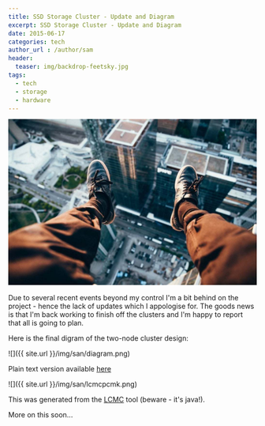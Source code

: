 ```yaml
---
title: SSD Storage Cluster - Update and Diagram
excerpt: SSD Storage Cluster - Update and Diagram
date: 2015-06-17
categories: tech
author_url : /author/sam
header:
  teaser: img/backdrop-feetsky.jpg
tags:
  - tech
  - storage
  - hardware
---
```


![](/img/backdrop-feetsky.jpg)

Due to several recent events beyond my control I'm a bit behind on the project - hence the lack of updates which I appologise for.
The goods news is that I'm back working to finish off the clusters and I'm happy to report that all is going to plan.

Here is the final digram of the two-node cluster design:

![]({{ site.url }}/img/san/diagram.png)

Plain text version available [here](https://gist.github.com/sammcj/0503007ceb5038a0de3c)

![]({{ site.url }}/img/san/lcmcpcmk.png)

This was generated from the [LCMC](http://github.com/rasto/lcmc) tool (beware - it's java!).

More on this soon...
